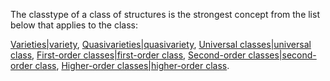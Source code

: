 The classtype of a class of structures is the strongest concept from the list below that
applies to the class: 

[Varieties|variety](varieties|varietys.md), [Quasivarieties|quasivariety](quasivarieties|quasivarietys.md), [Universal classes|universal class](universal_classes|universal_class.md), [First-order classes|first-order class](first-order_classes|first-order_class.md), [Second-order classes|second-order class](second-order_classes|second-order_class.md), [Higher-order classes|higher-order class](higher-order_classes|higher-order_class.md).
